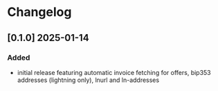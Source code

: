 # Changelog

## [0.1.0] 2025-01-14

### Added

- initial release featuring automatic invoice fetching for offers, bip353 addresses (lightning only), lnurl and ln-addresses

